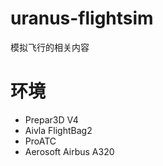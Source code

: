 # uranus-flightsim
模拟飞行的相关内容

# 环境
- Prepar3D V4
- Aivla FlightBag2
- ProATC
- Aerosoft Airbus A320
